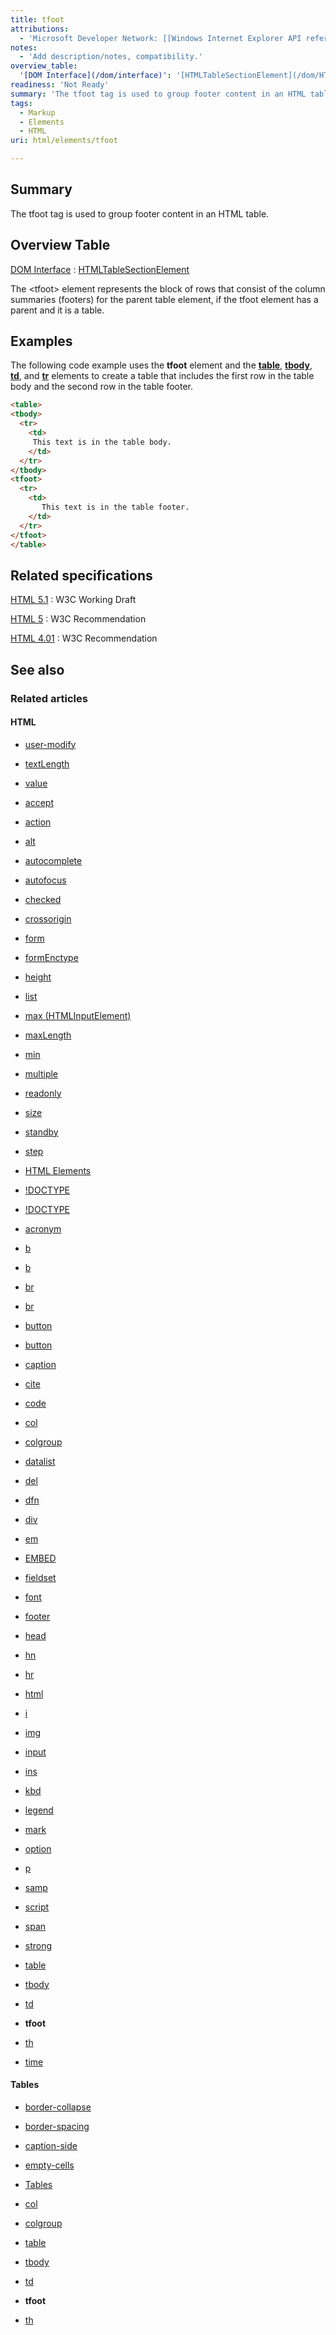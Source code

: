```yaml
---
title: tfoot
attributions:
  - 'Microsoft Developer Network: [[Windows Internet Explorer API reference](http://msdn.microsoft.com/en-us/library/ie/hh828809%28v=vs.85%29.aspx) Article]'
notes:
  - 'Add description/notes, compatibility.'
overview_table:
  '[DOM Interface](/dom/interface)': '[HTMLTableSectionElement](/dom/HTMLTableSectionElement)'
readiness: 'Not Ready'
summary: 'The tfoot tag is used to group footer content in an HTML table.'
tags:
  - Markup
  - Elements
  - HTML
uri: html/elements/tfoot

---
```

## <span>Summary</span>

The tfoot tag is used to group footer content in an HTML table.

## <span>Overview Table</span>

[DOM Interface](/dom/interface)
:   [HTMLTableSectionElement](/dom/HTMLTableSectionElement)

The \<tfoot\> element represents the block of rows that consist of the column summaries (footers) for the parent table element, if the tfoot element has a parent and it is a table.

## <span>Examples</span>

The following code example uses the **tfoot** element and the [**table**](/html/elements/table), [**tbody**](/html/elements/tbody), [**td**](/html/elements/td), and [**tr**](/html/elements/tr) elements to create a table that includes the first row in the table body and the second row in the table footer.

``` html
<table>
<tbody>
  <tr>
    <td>
     This text is in the table body.
    </td>
  </tr>
</tbody>
<tfoot>
  <tr>
    <td>
       This text is in the table footer.
    </td>
  </tr>
</tfoot>
</table>
```

## <span>Related specifications</span>

[HTML 5.1](http://www.w3.org/TR/html51/tabular-data.html#the-tfoot-element)
:   W3C Working Draft

[HTML 5](http://www.w3.org/TR/html5/tabular-data.html#the-tfoot-element)
:   W3C Recommendation

[HTML 4.01](http://www.w3.org/TR/html401/struct/tables.html#edef-TFOOT)
:   W3C Recommendation

## <span>See also</span>

### <span>Related articles</span>

#### <span>HTML</span>

-   [user-modify](/css/properties/user-modify)

-   [textLength](/dom/HTMLTextAreaElement/textLength)

-   [value](/dom/HTMLTextAreaElement/value)

-   [accept](/html/attributes/accept)

-   [action](/html/attributes/action)

-   [alt](/html/attributes/alt)

-   [autocomplete](/html/attributes/autocomplete)

-   [autofocus](/html/attributes/autofocus)

-   [checked](/html/attributes/checked)

-   [crossorigin](/html/attributes/crossorigin)

-   [form](/html/attributes/form)

-   [formEnctype](/html/attributes/formEnctype)

-   [height](/html/attributes/height)

-   [list](/html/attributes/list)

-   [max (HTMLInputElement)](/html/attributes/max_(HTMLInputElement))

-   [maxLength](/html/attributes/maxLength)

-   [min](/html/attributes/min)

-   [multiple](/html/attributes/multiple)

-   [readonly](/html/attributes/readonly)

-   [size](/html/attributes/size)

-   [standby](/html/attributes/standby)

-   [step](/html/attributes/step)

-   [HTML Elements](/html/elements)

-   [!DOCTYPE](/html/elements/!DOCTYPE)

-   [!DOCTYPE](/html/elements/!DOCTYPE/ja)

-   [acronym](/html/elements/acronym)

-   [b](/html/elements/b)

-   [b](/html/elements/b/ja)

-   [br](/html/elements/br)

-   [br](/html/elements/br/ja)

-   [button](/html/elements/button)

-   [button](/html/elements/button/ja)

-   [caption](/html/elements/caption)

-   [cite](/html/elements/cite)

-   [code](/html/elements/code)

-   [col](/html/elements/col)

-   [colgroup](/html/elements/colgroup)

-   [datalist](/html/elements/datalist)

-   [del](/html/elements/del)

-   [dfn](/html/elements/dfn)

-   [div](/html/elements/div)

-   [em](/html/elements/em)

-   [EMBED](/html/elements/embed)

-   [fieldset](/html/elements/fieldset)

-   [font](/html/elements/font)

-   [footer](/html/elements/footer)

-   [head](/html/elements/head)

-   [hn](/html/elements/hn)

-   [hr](/html/elements/hr)

-   [html](/html/elements/html)

-   [i](/html/elements/i)

-   [img](/html/elements/img)

-   [input](/html/elements/input)

-   [ins](/html/elements/ins)

-   [kbd](/html/elements/kbd)

-   [legend](/html/elements/legend)

-   [mark](/html/elements/mark)

-   [option](/html/elements/option)

-   [p](/html/elements/p)

-   [samp](/html/elements/samp)

-   [script](/html/elements/script)

-   [span](/html/elements/span)

-   [strong](/html/elements/strong)

-   [table](/html/elements/table)

-   [tbody](/html/elements/tbody)

-   [td](/html/elements/td)

-   **tfoot**

-   [th](/html/elements/th)

-   [time](/html/elements/time)

#### <span>Tables</span>

-   [border-collapse](/css/properties/border-collapse)

-   [border-spacing](/css/properties/border-spacing)

-   [caption-side](/css/properties/caption-side)

-   [empty-cells](/css/properties/empty-cells)

-   [Tables](/css/tables)

-   [col](/html/elements/col)

-   [colgroup](/html/elements/colgroup)

-   [table](/html/elements/table)

-   [tbody](/html/elements/tbody)

-   [td](/html/elements/td)

-   **tfoot**

-   [th](/html/elements/th)
